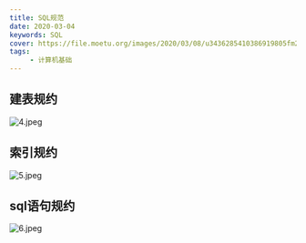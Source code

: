 ```yaml
---
title: SQL规范
date: 2020-03-04
keywords: SQL
cover: https://file.moetu.org/images/2020/03/08/u3436285410386919805fm26gp08369a0c6596ca3c8.png
tags:
     - 计算机基础
---
```


## 建表规约
![4.jpeg](https://i.loli.net/2020/03/04/FJx1vAunBkgPHcs.jpg)

## 索引规约
![5.jpeg](https://i.loli.net/2020/03/04/ZiPAd5WBC8NF3qJ.jpg)

## sql语句规约
![6.jpeg](https://i.loli.net/2020/03/04/DKI8RljuseaQxtV.jpg)